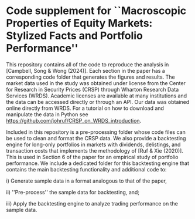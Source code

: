 # Code supplement for ``Macroscopic Properties of Equity Markets: Stylized Facts and Portfolio Performance''

This repository contains all of the code to reproduce the analysis in [Campbell, Song & Wong (2024)]. Each section in the paper has a corresponding code folder that generates the figures and results. The market data used in the study was obtained under license from the Center for Research in Security Prices (CRSP) through Wharton Research Data Services (WRDS). Academic licenses are available at many institutions and the data can be accessed directly or through an API. Our data was obtained online directly from WRDS. For a tutorial on how to download and manipulate the data in Python see https://github.com/johruf/CRSP_on_WRDS_introduction.

Included in this repository is a pre-processing folder whose code files can be used to clean and format the CRSP data. We also provide a backtesting engine for long-only portfolios in markets with dividends, delistings, and transaction costs that implements the methodology of [Ruf & Xie (2020)]. This is used in Section 6 of the paper for an empirical study of portfolio performance. We include a dedicated folder for this backtesting engine that contains the main backtesting functionality and additional code to: 

i) Generate sample data in a format analogous to that of the paper,

ii) ''Pre-process'' the sample data for backtesting, and;

iii) Apply the backtesting engine to analyze trading performance on the sample data.
